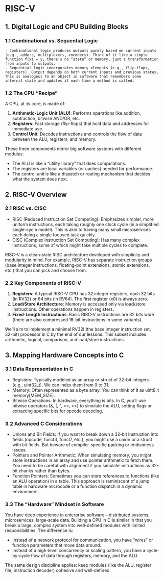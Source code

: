 # RISC-V

## 1. Digital Logic and CPU Building Blocks

### 1.1 Combinational vs. Sequential Logic
    - Combinational logic produces outputs purely based on current inputs (e.g., adders, multiplexers, encoders). Think of it like a simple function f(x) = y; there’s no “state” or memory, just a transformation from inputs to outputs.
    - Sequential logic incorporates memory elements (e.g., flip-flops, registers). Output depends on both current inputs and previous states. This is analogous to an object in software that remembers some internal state and updates it each time a method is called.

### 1.2 The CPU “Recipe”

A CPU, at its core, is made of:

1. **Arithmetic-Logic Unit (ALU)**: Performs operations like addition, subtraction, bitwise AND/OR, etc.
2. **Registers**: Fast storage (flip-flops) that hold data and addresses for immediate use.
3. **Control Unit**: Decodes instructions and controls the flow of data between the ALU, registers, and memory.

These three components mirror big software systems with different modules:

- The ALU is like a “utility library” that does computations.
- The registers are local variables (or caches) needed for performance.
- The control unit is like a dispatch or routing mechanism that decides what the system does next.

## 2. RISC-V Overview

### 2.1 RISC vs. CISC

- RISC (Reduced Instruction Set Computing): Emphasizes simpler, more uniform instructions, each taking roughly one clock cycle (in a simplified single-cycle model). This is akin to having many small microservices each doing a single focused task quickly.
- CISC (Complex Instruction Set Computing): Has many complex instructions, some of which might take multiple cycles to complete.

RISC-V is a clean-slate RISC architecture developed with simplicity and modularity in mind. For example, RISC-V has separate instruction groups (base integer instructions, floating-point extensions, atomic extensions, etc.) that you can pick and choose from.

### 2.2 Key Components of RISC-V

1. **Registers**: A typical RISC-V CPU has 32 integer registers, each 32 bits (in RV32) or 64 bits (in RV64). The first register (x0) is always zero.
2. **Load/Store Architecture**: Memory is accessed only via load/store instructions. Other operations happen in registers.
3. **Fixed-Length Instructions**: Basic RISC-V instructions are 32 bits wide (there are also compressed 16-bit instructions in some variants).

We’ll aim to implement a minimal RV32I (the base integer instruction set, 32-bit) processor in C by the end of our lessons. This subset includes arithmetic, logical, comparison, and load/store instructions.

## 3. Mapping Hardware Concepts into C

### 3.1 Data Representation in C

- Registers: Typically modeled as an array or struct of 32-bit integers (e.g., uint32_t). We can index them from 0 to 31.
- Memory: Often represented as a byte array. You can think of it as uint8_t memory[MEM_SIZE].
- Bitwise Operations: In hardware, everything is bits. In C, you’ll use bitwise operators (&, |, ^, <<, >>) to simulate the ALU, setting flags or extracting specific bits for opcode decoding.

### 3.2 Advanced C Considerations

- Unions and Bit Fields: If you want to break down a 32-bit instruction into fields (opcode, funct3, funct7, etc.), you might use a union or a struct with bit fields. But beware of compiler-specific packing or endianness issues.
- Pointers and Pointer Arithmetic: When simulating memory, you might store instructions in an array and use pointer arithmetic to fetch them. You need to be careful with alignment if you simulate instructions as 32-bit chunks rather than bytes.
- Function Pointers: Sometimes you can store references to functions (like an ALU operation) in a table. This approach is reminiscent of a jump table in hardware microcode or a function dispatch in a dynamic environment.

### 3.3 The “Hardware” Mindset in Software

You have deep experience in enterprise software—distributed systems, microservices, large-scale data. Building a CPU in C is similar in that you break a large, complex system into well-defined modules with limited responsibilities. The difference is:
- Instead of a network protocol for communication, you have “wires” or function parameters that move data around.
- Instead of a high-level concurrency or scaling pattern, you have a cycle-by-cycle flow of data through registers, memory, and the ALU.

The same design discipline applies: keep modules (like the ALU, register file, instruction decoder) cohesive and well-defined.